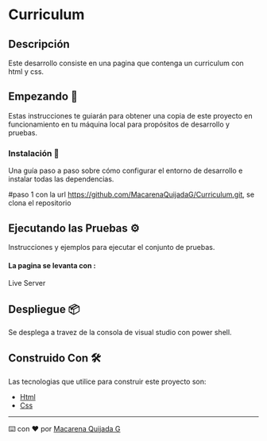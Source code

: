 # Curriculum
## Descripción
Este desarrollo consiste en una pagina que contenga un curriculum con html y css.

## Empezando 🚀

Estas instrucciones te guiarán para obtener una copia de este proyecto en funcionamiento en tu máquina local para propósitos de desarrollo y pruebas.

### Instalación 🔧

Una guía paso a paso sobre cómo configurar el entorno de desarrollo e instalar todas las dependencias.

#paso 1
con la url https://github.com/MacarenaQuijadaG/Curriculum.git, se clona el repositorio

## Ejecutando las Pruebas ⚙️

Instrucciones y ejemplos para ejecutar el conjunto de pruebas.

####  La pagina se levanta con :

Live Server

## Despliegue 📦

Se desplega a travez de la consola de visual studio con power shell.

## Construido Con 🛠️

Las tecnologias que utilice para construir este proyecto son:
- [Html](https://developer.mozilla.org/es/docs/Web/HTML)
- [Css](https://developer.mozilla.org/es/docs/Web/CSS)
---

⌨️ con ❤️ por [Macarena Quijada G](https://github.com/MacarenaQuijadaG)
